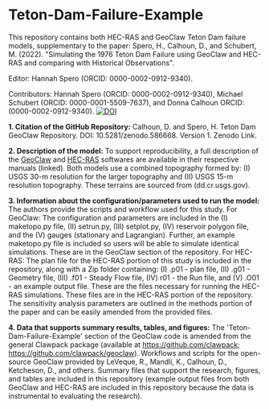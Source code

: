 # Teton-Dam-Failure-Example
This repository contains both HEC-RAS and GeoClaw Teton Dam failure models, supplementary to the paper: Spero, H., Calhoun, D., and Schubert, M. (2022). "Simulating the 1976 Teton Dam Failure using GeoClaw and HEC-RAS and comparing with Historical Observations".

Editor: Hannah Spero (ORCID: 0000-0002-0912-9340).

Contributors: Hannah Spero (ORCID: 0000-0002-0912-9340), Michael Schubert (ORCID: 0000-0001-5509-7637), and Donna Calhoun ORCID: (0000-0002-0912-9340).
<a href="https://zenodo.org/badge/latestdoi/435099256"><img src="https://zenodo.org/badge/435099256.svg" alt="DOI"></a>

**1. Citation of the GitHub Repository:** Calhoun, D. and Spero, H. Teton Dam GeoClaw Repository. DOI: 10.5281/zenodo.586668. Version 1. Zenodo Link.

**2. Description of the model:** To support reproducibility, a full description of the [GeoClaw](http://www.clawpack.org/geoclaw) and [HEC-RAS](https://www.hec.usace.army.mil/software/hec-ras/documentation/HEC-RAS_5.0.7_Release_Notes.pdf) softwares are available in their respective manuals (linked). Both models use a combined topography formed by: (I) USGS 30-m resolution for the larger topography and (II) USGS 15-m resolution topography. These terrains are sourced from (dd.cr.usgs.gov). 

**3. Information about the configuration/parameters used to run the model:** The authors provide the scripts and workflow used for this study. For GeoClaw: The configuration and parameters are included in the (I) maketopo.py file, (II) setrun.py, (III) setplot.py, (IV) reservoir polygon file, and the (V) gauges (stationary and Lagrangian). Further, an example maketopo.py file is included so users will be able to simulate identical simulations. These are in the GeoClaw section of the repository.
For HEC-RAS: The plan file for the HEC-RAS portion of this study is included in the repository, along with a Zip folder containing: (I) .p01 - plan file, (II) .g01 - Geometry file, (III) .f01 - Steady Flow file, (IV) r01 - the Run file, and (V) .O01 - an example output file. These are the files necessary for running the HEC-RAS simulations. These files are in the HEC-RAS portion of the repository. The sensitivity analysis parameters are outlined in the methods portion of the paper and can be easily amended from the provided files.

**4. Data that supports summary results, tables, and figures:**
The 'Teton-Dam-Failure-Example' section of the GeoClaw code is amended from the general Clawpack package (available at https://github.com/clawpack; https://github.com/clawpack/geoclaw). Workflows and scripts for the open-source GeoClaw provided by LeVeque, R., Mandli, K., Calhoun, D., Ketcheson, D., and others. Summary files that support the research, figures, and tables are included in this repository (example output files from both GeoClaw and HEC-RAS are included in this repository because the data is instrumental to evaluating the research).

